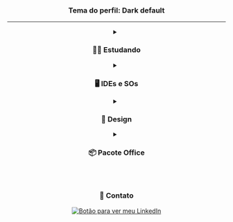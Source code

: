 <div align="center">
    <h3>Tema do perfil: Dark default</h3>
</div>

<hr>

<div align="center">
    <details>
        <summary>
            <h3>👨‍💻 Estudando </h3>
        </summary>
        <div style="display: block">
            <img alt="Java"
                src="https://img.shields.io/badge/Java-0D1117?style=for-the-badge&logo=openjdk&logoColor=ED8B00" />
            <img alt="HTML5"
                src="https://img.shields.io/badge/HTML5-0D1117?style=for-the-badge&logo=html5&logoColor=E34F26" />
            <img alt="CSS3"
                src="https://img.shields.io/badge/CSS3-0D1117?style=for-the-badge&logo=css3&logoColor=1572B6" />
            <img alt="SCSS"
                src="https://img.shields.io/badge/Scss-0D1117?style=for-the-badge&logo=sass&logoColor=CC6699">
            <img alt="JavaScript"
                src="https://img.shields.io/badge/JavaScript-0D1117?style=for-the-badge&logo=JavaScript&logoColor=F7DF1E" />
             <img alt="PostgreSQL"
                src="https://img.shields.io/badge/PostgreSQL-0D1117?style=for-the-badge&logo=postgresql&logoColor=316192" />
            <br>
            <img alt="Python"
                src="https://img.shields.io/badge/Python-0D1117?style=for-the-badge&logo=python&logoColor=14354C" />
            <img alt="Arduino"
                src="https://img.shields.io/badge/Arduino-0D1117?style=for-the-badge&logo=Arduino&logoColor=00979D" />
            <img alt="Raspberry Pi"
                src="https://img.shields.io/badge/Raspberry%20Pi-0D1117?style=for-the-badge&logo=Raspberry%20Pi&logoColor=A22846" />
            <img alt="Shell Script"
                src="https://img.shields.io/badge/Shell_Script/Bash-0D1117?style=for-the-badge&logo=gnu-bash&logoColor=white" />
            <img alt="Git"
                src="https://img.shields.io/badge/GIT-0D1117?style=for-the-badge&logo=git&logoColor=E44C30" />
        </div>
    </details>
    <details>
        <summary>
            <h3>🖥 IDEs e SOs </h3>
        </summary>
        <div style="display: block">
            <a href="https://colab.research.google.com" />
            <img height="30em" alt="Google Colab"
                src="https://img.shields.io/badge/Google%20Colab-F9AB00?style=for-the-badge&logo=googlecolab&color=0D1117">
            </a>
            <a href="https://netbeans.apache.org/">
                <img height="30em" alt="Apache NetBeans"
                    src="https://img.shields.io/badge/apache%20netbeans-0D1117?style=for-the-badge&logo=apache%20netbeans%20IDE&logoColor=1B6AC6">
            </a>
            <a href="https://code.visualstudio.com/">
                <img height="30em" alt="Visual Studio Code"
                    src="https://img.shields.io/badge/Visual%20Studio%20Code-0D1117.svg?style=for-the-badge&logo=visual-studio-code&logoColor=0078D7" />
            </a>
            <a href="https://www.arduino.cc/">
                <img height="30em" alt="Arduino"
                    src="https://img.shields.io/badge/Arduino_IDE-0D1117?style=for-the-badge&logo=arduino&logoColor=00979D" />
            </a>
            <br>
            <br>
            <img alt="Windows"
                src="https://img.shields.io/badge/Windows-0D1117?style=for-the-badge&logo=windows&logoColor=0078D6" />
            <img alt="Ubuntu"
                src="https://img.shields.io/badge/Ubuntu-0D1117?style=for-the-badge&logo=ubuntu&logoColor=E95420" />
        </div>
    </details>
    <details>
        <summary>
            <h3> 🌺 Design </h3>
        </summary>
        <div style="display: block">
            <a href="https://www.figma.com/">
                <img height="30em" alt="Figma"
                    src="https://img.shields.io/badge/figma-0D1117.svg?style=for-the-badge&logo=figma&logoColor=23F24E1E" />
            </a>
            <a href="https://www.canva.com/">
                <img height="30em" alt="Canva"
                    src="https://img.shields.io/badge/Canva-0D1117.svg?style=for-the-badge&logo=Canva&logoColor=2300C4CC" />
            </a>
        </div>
    </details>
    <details>
        <summary>
            <h3> 📦 Pacote Office </h3>
        </summary>
        <div style="display: block">
            <a href="https://www.office.com/">
                <img height="30em" alt="PowerPoint"
                    src="https://img.shields.io/badge/PowerPoint-0D1117?style=for-the-badge&logo=microsoft-powerpoint&logoColor=B7472A" />
            </a>
            <a href="https://www.office.com/">
                <img height="30em" alt="Excel"
                    src="https://img.shields.io/badge/Excel-0D1117?style=for-the-badge&logo=microsoft-excel&logoColor=217346" />
            </a>
            <a href="https://www.office.com/">
                <img height="30em" alt="Word"
                    src="https://img.shields.io/badge/Word-0D1117?style=for-the-badge&logo=microsoft-word&logoColor=2B579A" />
            </a>
        </div>
    </details>
</div>
<br>
<br>
<div align="center">
<h3>💬 Contato</h3>
<a href="https://br.linkedin.com/in/pedroo-nietoo">
    <img alt="Botão para ver meu LinkedIn" src="https://img.shields.io/badge/LinkedIn-0077B5?style=for-the-badge&logo=linkedin&logoColor=white"/>
</a>
</div>
